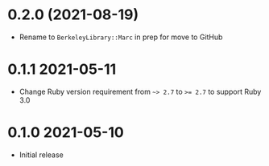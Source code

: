 # 0.2.0 (2021-08-19)

- Rename to `BerkeleyLibrary::Marc` in prep for move to GitHub

# 0.1.1 2021-05-11

- Change Ruby version requirement from `~> 2.7` to `>= 2.7` to
  support Ruby 3.0

# 0.1.0 2021-05-10

- Initial release
